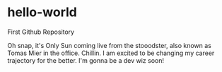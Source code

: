 # hello-world
First Github Repository

Oh snap, it's Only Sun coming live from the stooodster, also known as Tomas Mier in the office.  Chillin.  I am excited to be changing my career trajectory for the better.  I'm gonna be a dev wiz soon!
